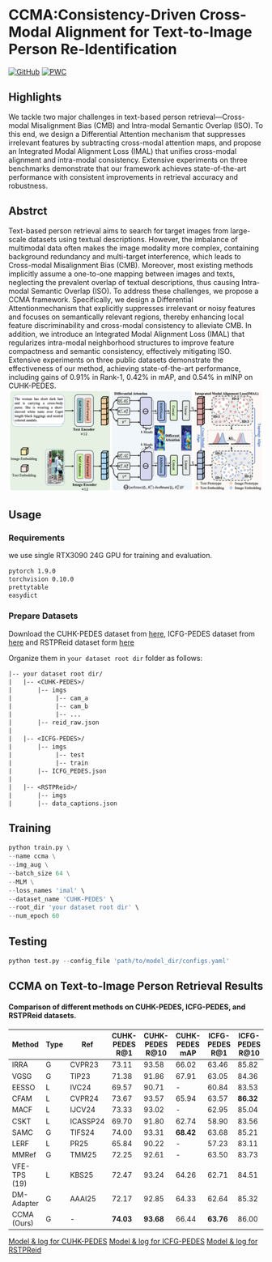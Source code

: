 # CCMA:Consistency-Driven Cross-Modal Alignment for Text-to-Image Person Re-Identification
[![GitHub](https://img.shields.io/badge/license-MIT-green)](https://github.com/anosorae/CCMA/blob/main/LICENSE) [![PWC](https://img.shields.io/endpoint.svg?url=https://paperswithcode.com/badge/cross-modal-implicit-relation-reasoning-and/nlp-based-person-retrival-on-cuhk-pedes)](https://paperswithcode.com/sota/nlp-based-person-retrival-on-cuhk-pedes?p=cross-modal-implicit-relation-reasoning-and)



## Highlights
We tackle two major challenges in text-based person retrieval—Cross-modal Misalignment Bias (CMB) and Intra-modal Semantic Overlap (ISO). To this end, we design a Differential Attention mechanism that suppresses irrelevant features by subtracting cross-modal attention maps, and propose an Integrated Modal Alignment Loss (IMAL) that unifies cross-modal alignment and intra-modal consistency. Extensive experiments on three benchmarks demonstrate that our framework achieves state-of-the-art performance with consistent improvements in retrieval accuracy and robustness.

## Abstrct
Text-based person retrieval aims to search for target images from large-scale datasets using textual descriptions.  However, the imbalance of multimodal data often makes the image modality more complex, containing background redundancy and multi-target interference, which leads to Cross-modal Misalignment Bias (CMB).  Moreover, most existing methods implicitly assume a one-to-one mapping between images and texts, neglecting the prevalent overlap of textual descriptions, thus causing Intra-modal Semantic Overlap (ISO). To address these challenges, we propose a CCMA framework.  Specifically, we design a Differential Attentionmechanism that explicitly suppresses irrelevant or noisy features and focuses on semantically relevant regions, thereby enhancing local feature discriminability and cross-modal consistency to alleviate CMB.  In addition, we introduce an Integrated Modal Alignment Loss (IMAL) that regularizes intra-modal neighborhood structures to improve feature compactness and semantic consistency, effectively mitigating ISO.  Extensive experiments on three public datasets demonstrate the effectiveness of our method, achieving state-of-the-art performance, including gains of 0.91% in Rank-1, 0.42% in mAP, and 0.54% in mINP on CUHK-PEDES.
![](images/architecture.png)
## Usage
### Requirements
we use single RTX3090 24G GPU for training and evaluation. 
```
pytorch 1.9.0
torchvision 0.10.0
prettytable
easydict
```

### Prepare Datasets
Download the CUHK-PEDES dataset from [here](https://github.com/ShuangLI59/Person-Search-with-Natural-Language-Description), ICFG-PEDES dataset from [here](https://github.com/zifyloo/SSAN) and RSTPReid dataset form [here](https://github.com/NjtechCVLab/RSTPReid-Dataset)

Organize them in `your dataset root dir` folder as follows:
```
|-- your dataset root dir/
|   |-- <CUHK-PEDES>/
|       |-- imgs
|            |-- cam_a
|            |-- cam_b
|            |-- ...
|       |-- reid_raw.json
|
|   |-- <ICFG-PEDES>/
|       |-- imgs
|            |-- test
|            |-- train 
|       |-- ICFG_PEDES.json
|
|   |-- <RSTPReid>/
|       |-- imgs
|       |-- data_captions.json
```


## Training

```python
python train.py \
--name ccma \
--img_aug \
--batch_size 64 \
--MLM \
--loss_names 'imal' \
--dataset_name 'CUHK-PEDES' \
--root_dir 'your dataset root dir' \
--num_epoch 60
```

## Testing

```python
python test.py --config_file 'path/to/model_dir/configs.yaml'
```

## CCMA on Text-to-Image Person Retrieval Results
#### Comparison of different methods on CUHK-PEDES, ICFG-PEDES, and RSTPReid datasets.
| Method      | Type | Ref     | CUHK-PEDES R@1 | CUHK-PEDES R@10 | CUHK-PEDES mAP | ICFG-PEDES R@1 | ICFG-PEDES R@10 | ICFG-PEDES mAP | RSTPReid R@1 | RSTPReid R@10 | RSTPReid mAP |
|-------------|------|---------|----------------|-----------------|----------------|----------------|-----------------|----------------|--------------|---------------|--------------|
| IRRA  | G    | CVPR23  | 73.11          | 93.58           | 66.02          | 63.46          | 85.82           | 38.06          | 60.20        | 88.20         | 47.17        |
| VGSG   | G    | TIP23   | 71.38          | 91.86           | 67.91          | 63.05          | 84.36           | -              | -            | -             | -            |
| EESSO | L    | IVC24   | 69.57          | 90.71           | -              | 60.84          | 83.53           | -              | 53.15        | 83.55         | -            |
| CFAM | L    | CVPR24  | 73.67          | 93.57           | 65.94          | 63.57          | **86.32**       | 38.34          | 60.51        | 89.71         | 47.64        |
| MACF | L    | IJCV24  | 73.33          | 93.02           | -              | 62.95          | 85.04           | -              | -            | -             | -            |
| CSKT | L    | ICASSP24| 69.70          | 91.80           | 62.74          | 58.90          | 83.56           | 33.87          | 57.75        | 88.35         | 46.43        |
| SAMC | G    | TIFS24  | 74.00   | 93.31           | **68.42**      | 63.68          | 85.21           | 42.21          | 60.80        | 89.00         | **49.67**    |
| LERF | L    | PR25    | 65.84          | 90.22           | -              | 57.23          | 83.11           | -              | 46.75        | 81.60         | -            |
| MMRef | G    | TMM25   | 72.25          | 92.61           | -              | 63.50          | 83.73           | -              | 56.20        | 85.80         | -            |
| VFE-TPS (19)| L    | KBS25   | 72.47          | 93.24           | 64.26          | 62.71          | 84.51           | **43.08**      | 59.25        | 88.85         | 45.96        |
| DM-Adapter | G  | AAAI25  | 72.17          | 92.85           | 64.33          | 62.64          | 85.32           | 36.50          | 60.00        | 87.90         | 47.37        |
| CCMA (Ours) | G    | -       | **74.03**      | **93.68**       | 66.44          | **63.76**      | 86.00           | 38.30          | **60.80**    | **89.00**     | 47.90        |

[Model & log for CUHK-PEDES](https://drive.google.com/file/d/1jTubHy5420VITUStPXr0P0uQDK93Gf09/view)
[Model & log for ICFG-PEDES](https://drive.google.com/file/d/1K43tbLqu_yAxeNBKAqoTcuug3meubxfx/view?usp=sharing)
[Model & log for RSTPReid](https://drive.google.com/file/d/1UWbRqA0G0ubtzhyHvzP11jbDpXtCg_Fp/view?usp=sharing)


